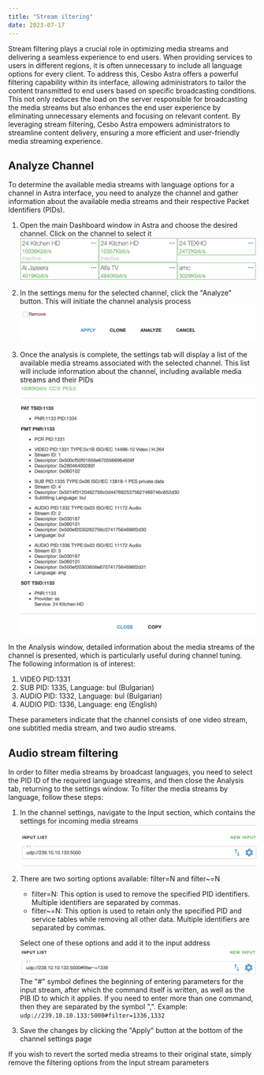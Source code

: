 ```yaml
---
title: "Stream iltering"
date: 2023-07-17
---
```


Stream filtering plays a crucial role in optimizing media streams and delivering a seamless experience to end users. When providing services to users in different regions, it is often unnecessary to include all language options for every client. To address this, Cesbo Astra offers a powerful filtering capability within its interface, allowing administrators to tailor the content transmitted to end users based on specific broadcasting conditions. This not only reduces the load on the server responsible for broadcasting the media streams but also enhances the end user experience by eliminating unnecessary elements and focusing on relevant content. By leveraging stream filtering, Cesbo Astra empowers administrators to streamline content delivery, ensuring a more efficient and user-friendly media streaming experience.

## Analyze Channel

To determine the available media streams with language options for a channel in Astra interface, you need to analyze the channel and gather information about the available media streams and their respective Packet Identifiers (PIDs).

1. Open the main Dashboard window in Astra and choose the desired channel. Click on the channel to select it
![Channel Information](filtering-1.png)

2. In the settings menu for the selected channel, click the "Analyze" button. This will initiate the channel analysis process
![Analyze button](filtering-2.png)

3. Once the analysis is complete, the settings tab will display a list of the available media streams associated with the selected channel. This list will include information about the channel, including available media streams and their PIDs
![PID Information](filtering-3.png)

In the Analysis window, detailed information about the media streams of the channel is presented, which is particularly useful during channel tuning. The following information is of interest:

1. VIDEO PID:1331
2. SUB PID: 1335, Language: bul (Bulgarian)
3. AUDIO PID: 1332, Language: bul (Bulgarian)
4. AUDIO PID: 1336, Language: eng (English)

These parameters indicate that the channel consists of one video stream, one subtitled media stream, and two audio streams.

## Audio stream filtering

In order to filter media streams by broadcast languages, you need to select the PID ID of the required language streams, and then close the Analysis tab, returning to the settings window. To filter the media streams by language, follow these steps:

1. In the channel settings, navigate to the Input section, which contains the settings for incoming media streams
![Input](filtering-4.png)

2. There are two sorting options available: filter=N and filter~=N
   - filter=N: This option is used to remove the specified PID identifiers. Multiple identifiers are separated by commas.
   - filter~=N: This option is used to retain only the specified PID and service tables while removing all other data. Multiple identifiers are separated by commas.    

    Select one of these options and add it to the input address
![Filter](filtering-5.png)
The "#" symbol defines the beginning of entering parameters for the input stream, after which the command itself is written, as well as the PIB ID to which it applies. If you need to enter more than one command, then they are separated by the symbol ",".
Example: `udp://239.10.10.133:5000#filter=1336,1332`

3. Save the changes by clicking the "Apply" button at the bottom of the channel settings page

If you wish to revert the sorted media streams to their original state, simply remove the filtering options from the input stream parameters